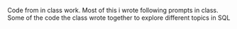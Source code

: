 Code from in class work. Most of this i wrote following prompts in class. Some of the code the class wrote together to explore different topics in SQL
